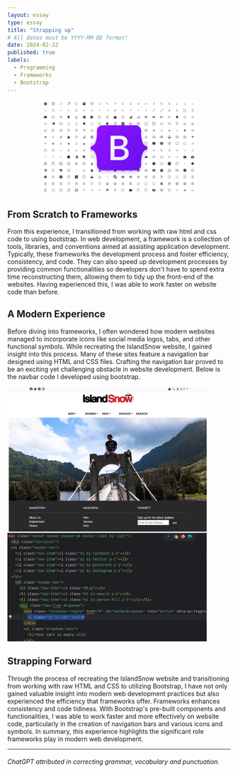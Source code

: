 ```yaml
---
layout: essay
type: essay
title: "Strapping up"
# All dates must be YYYY-MM-DD format!
date: 2024-02-22
published: true
labels:
  - Programming
  - Frameworks
  - Bootstrap
---
```

<p align="center">
<img width="350px" class="img-fluid" src="../img/bootstrap.png">
</p>

## From Scratch to Frameworks
From this experience, I transitioned from working with raw html and css code to using bootstrap. In web development, a framework is a collection of tools, libraries, and conventions aimed at assisting application development. Typically, these frameworks the development process and foster efficiency, consistency, and code. They can also speed up development processes by providing common functionalities so developers don't have to spend extra time reconstructing them, allowing them to tidy up the front-end of the websites. Having experienced this, I was able to work faster on website code than before. 


## A Modern Experience
Before diving into frameworks, I often wondered how modern websites managed to incorporate icons like social media logos, tabs, and other functional symbols. While recreating the IslandSnow website, I gained insight into this process. Many of these sites feature a navigation bar designed using HTML and CSS files. Crafting the navigation bar proved to be an exciting yet challenging obstacle in website development. Below is the navbar code I developed using bootstrap.

<p align="left">
<img width="450px" class="img-fluid" src="../img/islandSnow.png">
<img width="450px" class="img-fluid" src="../img/navbar1.png">
</p>

## Strapping Forward
Through the process of recreating the IslandSnow website and transitioning from working with raw HTML and CSS to utilizing Bootstrap, I have not only gained valuable insight into modern web development practices but also experienced the efficiency that frameworks offer. Frameworks enhances consistency and code tidiness. With Bootstrap's pre-built components and functionalities, I was able to work faster and more effectively on website code, particularly in the creation of navigation bars and various icons and symbols. In summary, this experience highlights the significant role frameworks play in modern web development.


<hr>

###### ChatGPT attributed in correcting grammar, vocabulary and punctuation.
